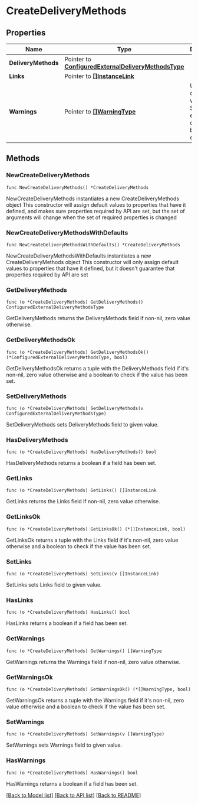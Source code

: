 # CreateDeliveryMethods

## Properties

Name | Type | Description | Notes
------------ | ------------- | ------------- | -------------
**DeliveryMethods** | Pointer to [**ConfiguredExternalDeliveryMethodsType**](ConfiguredExternalDeliveryMethodsType.md) |  | [optional] 
**Links** | Pointer to [**[]InstanceLink**](InstanceLink.md) |  | [optional] 
**Warnings** | Pointer to [**[]WarningType**](WarningType.md) | Used in conjunction with the Success element to define a business error. | [optional] 

## Methods

### NewCreateDeliveryMethods

`func NewCreateDeliveryMethods() *CreateDeliveryMethods`

NewCreateDeliveryMethods instantiates a new CreateDeliveryMethods object
This constructor will assign default values to properties that have it defined,
and makes sure properties required by API are set, but the set of arguments
will change when the set of required properties is changed

### NewCreateDeliveryMethodsWithDefaults

`func NewCreateDeliveryMethodsWithDefaults() *CreateDeliveryMethods`

NewCreateDeliveryMethodsWithDefaults instantiates a new CreateDeliveryMethods object
This constructor will only assign default values to properties that have it defined,
but it doesn't guarantee that properties required by API are set

### GetDeliveryMethods

`func (o *CreateDeliveryMethods) GetDeliveryMethods() ConfiguredExternalDeliveryMethodsType`

GetDeliveryMethods returns the DeliveryMethods field if non-nil, zero value otherwise.

### GetDeliveryMethodsOk

`func (o *CreateDeliveryMethods) GetDeliveryMethodsOk() (*ConfiguredExternalDeliveryMethodsType, bool)`

GetDeliveryMethodsOk returns a tuple with the DeliveryMethods field if it's non-nil, zero value otherwise
and a boolean to check if the value has been set.

### SetDeliveryMethods

`func (o *CreateDeliveryMethods) SetDeliveryMethods(v ConfiguredExternalDeliveryMethodsType)`

SetDeliveryMethods sets DeliveryMethods field to given value.

### HasDeliveryMethods

`func (o *CreateDeliveryMethods) HasDeliveryMethods() bool`

HasDeliveryMethods returns a boolean if a field has been set.

### GetLinks

`func (o *CreateDeliveryMethods) GetLinks() []InstanceLink`

GetLinks returns the Links field if non-nil, zero value otherwise.

### GetLinksOk

`func (o *CreateDeliveryMethods) GetLinksOk() (*[]InstanceLink, bool)`

GetLinksOk returns a tuple with the Links field if it's non-nil, zero value otherwise
and a boolean to check if the value has been set.

### SetLinks

`func (o *CreateDeliveryMethods) SetLinks(v []InstanceLink)`

SetLinks sets Links field to given value.

### HasLinks

`func (o *CreateDeliveryMethods) HasLinks() bool`

HasLinks returns a boolean if a field has been set.

### GetWarnings

`func (o *CreateDeliveryMethods) GetWarnings() []WarningType`

GetWarnings returns the Warnings field if non-nil, zero value otherwise.

### GetWarningsOk

`func (o *CreateDeliveryMethods) GetWarningsOk() (*[]WarningType, bool)`

GetWarningsOk returns a tuple with the Warnings field if it's non-nil, zero value otherwise
and a boolean to check if the value has been set.

### SetWarnings

`func (o *CreateDeliveryMethods) SetWarnings(v []WarningType)`

SetWarnings sets Warnings field to given value.

### HasWarnings

`func (o *CreateDeliveryMethods) HasWarnings() bool`

HasWarnings returns a boolean if a field has been set.


[[Back to Model list]](../README.md#documentation-for-models) [[Back to API list]](../README.md#documentation-for-api-endpoints) [[Back to README]](../README.md)


